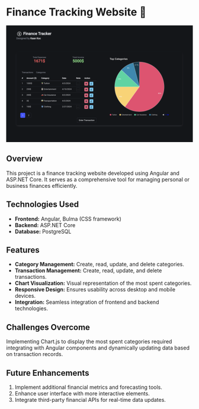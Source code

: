 # Finance Tracking Website 💸

<img src="img.png" alt="Alt text" width="800">

## Overview

This project is a finance tracking website developed using Angular and ASP.NET Core. It serves as a comprehensive tool for managing personal or business finances efficiently.

## Technologies Used
- **Frontend:** Angular, Bulma (CSS framework)
- **Backend:** ASP.NET Core
- **Database:** PostgreSQL
  
## Features

- **Category Management:** Create, read, update, and delete categories.
- **Transaction Management:** Create, read, update, and delete transactions.
- **Chart Visualization:** Visual representation of the most spent categories.
- **Responsive Design:** Ensures usability across desktop and mobile devices.
- **Integration:** Seamless integration of frontend and backend technologies.


## Challenges Overcome

Implementing Chart.js to display the most spent categories required integrating with Angular components and dynamically updating data based on transaction records.

## Future Enhancements

1. Implement additional financial metrics and forecasting tools.
2. Enhance user interface with more interactive elements.
3. Integrate third-party financial APIs for real-time data updates.
